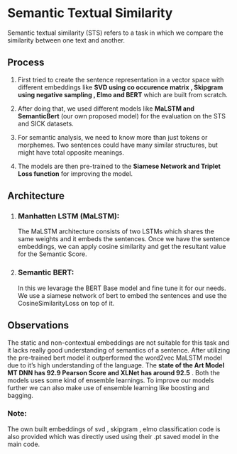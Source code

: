 # Semantic Textual Similarity

Semantic textual similarity (STS) refers to a task in which we compare the
similarity between one text and another.

## Process

1. First tried to
create the sentence representation in a vector space with different embeddings like **SVD using co occurence matrix , Skipgram using negative sampling , Elmo and BERT** which are built from scratch.

2. After doing that, we used different models like **MaLSTM and SemanticBert** (our own proposed model) for the evaluation on the STS and SICK datasets.

3. For semantic analysis, we need to know more than just tokens or morphemes. Two sentences could have many similar structures, but might have total opposite
meanings.

4. The models are then pre-trained to the **Siamese Network and Triplet Loss function** for improving the model.

## Architecture

1. ### Manhatten LSTM (MaLSTM):
   The MaLSTM architecture consists of two LSTMs which shares the same weights and it embeds the sentences. Once we have the sentence embeddings, we can apply cosine similarity and get the resultant value for the Semantic Score.

2. ### Semantic BERT:
   In this we levarage the BERT Base model and fine tune it for our needs. We use a siamese network of bert to embed the sentences and use the CosineSimilarityLoss on top of it.


## Observations

The static and non-contextual embeddings are not suitable for this task and it lacks really good understanding of semantics of a sentence. After utilizing the pre-trained bert model it outperformed the word2vec MaLSTM model due to it’s high understanding of the language. The **state of the Art Model MT DNN has **92.9** Pearson Score and XLNet has around 92.5** . Both the models uses some kind of ensemble learnings. To improve our models further we can also make use of ensemble learning like boosting and bagging.






### Note:
The own built embeddings of svd , skipgram , elmo classification code is also provided which was directly used using their .pt saved model in the main code.
